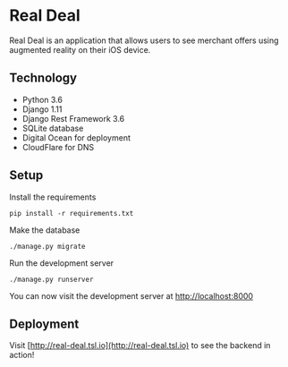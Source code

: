 # Real Deal

Real Deal is an application that allows users to see merchant offers using augmented reality on their iOS device.

## Technology

* Python 3.6
* Django 1.11
* Django Rest Framework 3.6
* SQLite database
* Digital Ocean for deployment
* CloudFlare for DNS

## Setup

Install the requirements

```
pip install -r requirements.txt
```

Make the database

```
./manage.py migrate
```

Run the development server

```
./manage.py runserver
```

You can now visit the development server at [http://localhost:8000](http://localhost:8000)

## Deployment

Visit [http://real-deal.tsl.io](http://real-deal.tsl.io) to see the backend in action!
